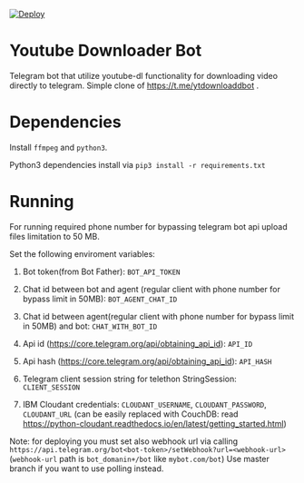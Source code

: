 
[![Deploy](https://www.herokucdn.com/deploy/button.svg)](https://heroku.com/deploy)

# Youtube Downloader Bot
Telegram bot that utilize youtube-dl functionality for downloading video directly to telegram.
Simple clone of https://t.me/ytdownloaddbot .

# Dependencies
Install `ffmpeg` and `python3`.

Python3 dependencies install via `pip3 install -r requirements.txt`
# Running
For running required phone number for bypassing telegram bot api upload files limitation to 50 MB.

Set the following enviroment variables:
  1. Bot token(from Bot Father):
`BOT_API_TOKEN`

  2. Chat id between bot and agent (regular client with phone number 
for bypass limit in 50MB):
`BOT_AGENT_CHAT_ID`

  3. Chat id between agent(regular client with phone number 
for bypass limit in 50MB) and bot:
`CHAT_WITH_BOT_ID`

  4. Api id (https://core.telegram.org/api/obtaining_api_id):
`API_ID`
  5. Api hash (https://core.telegram.org/api/obtaining_api_id):
`API_HASH`
  6. Telegram client session string for telethon StringSession:
  `CLIENT_SESSION`
  7. IBM Cloudant credentials: 
  `CLOUDANT_USERNAME`, `CLOUDANT_PASSWORD`, `CLOUDANT_URL`
  (can be easily replaced with CouchDB: read https://python-cloudant.readthedocs.io/en/latest/getting_started.html)

Note: for deploying you must set also webhook url via calling `https://api.telegram.org/bot<bot-token>/setWebhook?url=<webhook-url>` (`webhook-url` path is `bot_domanin+/bot` like `mybot.com/bot`) Use master branch if you want to use polling instead.


